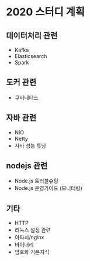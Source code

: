 # 2020 스터디 계획

## 데이터처리 관련
* Kafka
* Elasticsearch
* Spark

## 도커 관련
* 쿠버네티스

## 자바 관련
* NIO
* Netty
* 자바 성능 튜닝

## nodejs 관련
* Node.js 트러블슈팅
* Node.js 운영가이드 (모니터링)

## 기타
* HTTP
* 리눅스 설정 관련
* 아파치/nginx
* 바이너리
* 암호화 기본지식
